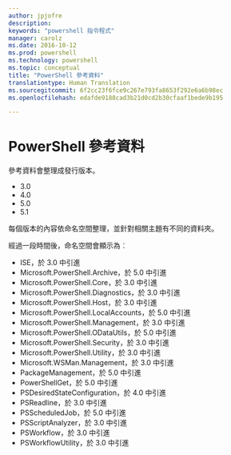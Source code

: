 ```yaml
---
author: jpjofre
description: 
keywords: "powershell 指令程式"
manager: carolz
ms.date: 2016-10-12
ms.prod: powershell
ms.technology: powershell
ms.topic: conceptual
title: "PowerShell 參考資料"
translationtype: Human Translation
ms.sourcegitcommit: 6f2cc23f6fce9c267e793fa8653f292e6a6b98ec
ms.openlocfilehash: edafde9188cad3b21d0cd2b30cfaaf1bede9b195

---
```


#  <a name="powershell-reference"></a>PowerShell 參考資料

參考資料會整理成發行版本。

- 3.0
- 4.0
- 5.0
- 5.1

每個版本的內容依命名空間整理，並針對相關主題有不同的資料夾。

經過一段時間後，命名空間會顯示為︰

- ISE，於 3.0 中引進
- Microsoft.PowerShell.Archive，於 5.0 中引進
- Microsoft.PowerShell.Core，於 3.0 中引進
- Microsoft.PowerShell.Diagnostics，於 3.0 中引進
- Microsoft.PowerShell.Host，於 3.0 中引進
- Microsoft.PowerShell.LocalAccounts，於 5.0 中引進
- Microsoft.PowerShell.Management，於 3.0 中引進
- Microsoft.PowerShell.ODataUtils，於 5.0 中引進
- Microsoft.PowerShell.Security，於 3.0 中引進
- Microsoft.PowerShell.Utility，於 3.0 中引進
- Microsoft.WSMan.Management，於 3.0 中引進
- PackageManagement，於 5.0 中引進
- PowerShellGet，於 5.0 中引進
- PSDesiredStateConfiguration，於 4.0 中引進
- PSReadline，於 3.0 中引進
- PSScheduledJob，於 5.0 中引進
- PSScriptAnalyzer，於 3.0 中引進
- PSWorkflow，於 3.0 中引進
- PSWorkflowUtility，於 3.0 中引進




<!--HONumber=Nov16_HO3-->



